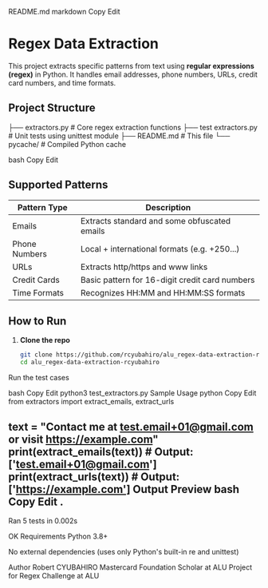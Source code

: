 README.md
markdown
Copy
Edit
# Regex Data Extraction

This project extracts specific patterns from text using **regular expressions (regex)** in Python. It handles email addresses, phone numbers, URLs, credit card numbers, and time formats.

## Project Structure

├── extractors.py # Core regex extraction functions
├── test extractors.py # Unit tests using unittest module
├── README.md # This file
└── pycache/ # Compiled Python cache

bash
Copy
Edit

##  Supported Patterns

| Pattern Type     | Description                                 |
|------------------|---------------------------------------------|
| Emails           | Extracts standard and some obfuscated emails |
| Phone Numbers    | Local + international formats (e.g. +250...) |
| URLs             | Extracts http/https and www links            |
| Credit Cards     | Basic pattern for 16-digit credit card numbers |
| Time Formats     | Recognizes HH:MM and HH:MM:SS formats        |

##  How to Run

1. **Clone the repo**
   ```bash
   git clone https://github.com/rcyubahiro/alu_regex-data-extraction-rcyubahiro.git
   cd alu_regex-data-extraction-rcyubahiro
Run the test cases

bash
Copy
Edit
python3 test_extractors.py
  Sample Usage
python
Copy
Edit
from extractors import extract_emails, extract_urls

text = "Contact me at test.email+01@gmail.com or visit https://example.com"
print(extract_emails(text))  # Output: ['test.email+01@gmail.com']
print(extract_urls(text))    # Output: ['https://example.com']
  Output Preview
bash
Copy
Edit
.
----------------------------------------------------------------------
Ran 5 tests in 0.002s

OK
   Requirements
Python 3.8+

No external dependencies (uses only Python's built-in re and unittest)

Author
Robert CYUBAHIRO
Mastercard Foundation Scholar at ALU
Project for Regex Challenge at ALU
